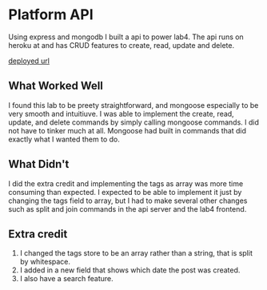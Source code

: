 # Platform API

Using express and mongodb I built a api to power lab4. The api runs on heroku at and has CRUD features to create, read, update and delete. 

[deployed url](https://apilab5.herokuapp.com/api)

## What Worked Well
I found this lab to be preety straightforward, and mongoose especially to be very smooth and intuitiuve. I was able to implement the create, read, update, and delete commands by simply calling mongoose commands. I did not have to tinker much at all. Mongoose had built in commands that did exactly what I wanted them to do. 
## What Didn't
I did the extra credit and implementing the tags as array was more time consuming than expected. I expected to be able to implement it just by changing the tags field to array, but I had to make several other changes such as split and join commands in the api server and the lab4 frontend. 

## Extra credit
1.  I changed the tags store to be an array rather than a string, that is split by whitespace.
2.  I added in a new field that shows which date the post was created.
3.  I also have a search feature. 
